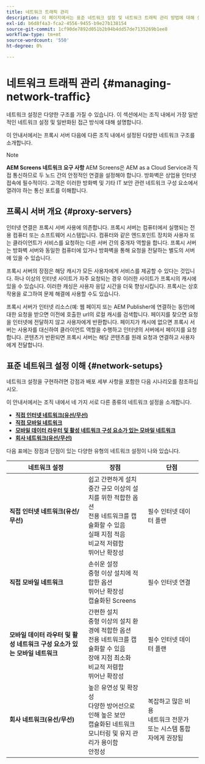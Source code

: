 ```yaml
---
title: 네트워크 트래픽 관리
description: 이 페이지에서는 표준 네트워크 설정 및 네트워크 트래픽 관리 방법에 대해 설명합니다.
exl-id: b6d8f4a3-fca2-4556-9455-b9e27b138154
source-git-commit: 1cf90de7892d051b2b94b4dd57de7135269b1ee8
workflow-type: tm+mt
source-wordcount: '550'
ht-degree: 0%

---
```


# 네트워크 트래픽 관리 {#managing-network-traffic}

네트워크 설정은 다양한 구조를 가질 수 있습니다. 이 섹션에서는 조직 내에서 가장 일반적인 네트워크 설정 및 일반화된 접근 방식에 대해 설명합니다.

이 안내서에서는 프록시 서버 다음에 다른 조직 내에서 설정된 다양한 네트워크 구조를 소개합니다.

>[!NOTE]
>**AEM Screens 네트워크 요구 사항**
>AEM Screens은 AEM as a Cloud Service과 직접 통신하므로 두 노드 간의 안정적인 연결을 설정해야 합니다. 방화벽은 상업용 인터넷 접속에 필수적이다. 고객은 이러한 방화벽 및 기타 IT 보안 관련 네트워크 구성 요소에서 열려야 하는 통신 포트를 이해합니다.

## 프록시 서버 개요 {#proxy-servers}

인터넷 연결은 프록시 서버 사용에 의존합니다. 프록시 서버는 컴퓨터에서 실행되는 전용 컴퓨터 또는 소프트웨어 시스템입니다. 컴퓨터와 같은 엔드포인트 장치와 사용자 또는 클라이언트가 서비스를 요청하는 다른 서버 간의 중개자 역할을 합니다. 프록시 서버는 방화벽 서버와 동일한 컴퓨터에 있거나 방화벽을 통해 요청을 전달하는 별도의 서버에 있을 수 있습니다.

프록시 서버의 장점은 해당 캐시가 모든 사용자에게 서비스를 제공할 수 있다는 것입니다. 하나 이상의 인터넷 사이트가 자주 요청되는 경우 이러한 사이트가 프록시의 캐시에 있을 수 있습니다. 이러한 캐싱은 사용자 응답 시간을 더욱 향상시킵니다. 프록시는 상호 작용을 로그하여 문제 해결에 사용할 수도 있습니다.

프록시 서버가 인터넷 리소스(예: 웹 페이지 또는 AEM Publisher에 연결하는 동안)에 대한 요청을 받으면 이전에 호출한 url의 로컬 캐시를 검색합니다. 페이지를 찾으면 요청을 인터넷에 전달하지 않고 사용자에게 반환합니다. 페이지가 캐시에 없으면 프록시 서버는 사용자를 대신하여 클라이언트 역할을 수행하고 인터넷의 서버에서 페이지를 요청합니다. 콘텐츠가 반환되면 프록시 서버는 해당 콘텐츠를 원래 요청과 연결하고 사용자에게 전달합니다.

## 표준 네트워크 설정 이해 {#network-setups}

네트워크 설정을 구현하려면 강점과 배포 세부 사항을 포함한 다음 시나리오를 참조하십시오.

이 안내서에서는 조직 내에서 네 가지 서로 다른 종류의 네트워크 설정을 소개합니다.

* **[직접 인터넷 네트워크(유선/무선)](/help/using/direct-internet-network.md)**
* **[직접 모바일 네트워크](/help/using/mobile-network.md)**
* **[모바일 데이터 라우터 및 활성 네트워크 구성 요소가 있는 모바일 네트워크](/help/using/mobile-network-router.md)**
* **[회사 네트워크(유선/무선)](/help/using/enclosed-corporate-network.md)**

다음 표에는 장점과 단점이 있는 다양한 유형의 네트워크 설정이 나와 있습니다.

| 네트워크 설정 | 장점 | 단점 |
|--- |--- |--- |
| **직접 인터넷 네트워크(유선/무선)** | 쉽고 간편하게 설치<br>중간 규모 이상의 설치를 위한 적합한 옵션<br>전용 네트워크를 캡슐화할 수 있음<br>실패 지점 적음<br>비교적 저렴함<br>뛰어난 확장성 | 필수 인터넷 데이터 플랜 |
| **직접 모바일 네트워크** | 손쉬운 설정<br>중형 이상 설치에 적합한 옵션<br>뛰어난 확장성<br>캡슐화된 Screens | 필수 인터넷 연결 |
| **모바일 데이터 라우터 및 활성 네트워크 구성 요소가 있는 모바일 네트워크** | 간편한 설치<br>중형 이상의 설치 환경에 적합한 옵션<br>전용 네트워크를 캡슐화할 수 있음<br>장애 지점 최소화<br>비교적 저렴함<br>뛰어난 확장성 | 필수 인터넷 데이터 플랜 |
| **회사 네트워크(유선/무선)** | 높은 유연성 및 확장성<br>다양한 방어선으로 인해 높은 보안<br>캡슐화된 네트워크<br>모니터링 및 유지 관리가 용이함<br>안정성 | 복잡하고 많은 비용<br>네트워크 전문가 또는 시스템 통합자에게 권장됨 |
